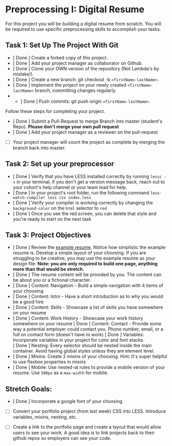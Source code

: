 # Preprocessing I: Digital Resume

For this project you will be building a digital resume from scratch. You will be required to use specific preprocessing skills to accomplish your tasks.  

## Task 1: Set Up The Project With Git

- [ Done ] Create a forked copy of this project.
- [ Done ] Add your project manager as collaborator on Github.
- [ Done ] Clone your OWN version of the repository (Not Lambda's by mistake!).
- [ Done ] Create a new branch: git checkout -b `<firstName-lastName>`.
- [ Done ] Implement the project on your newly created `<firstName-lastName>` branch, committing changes regularly.
- - [ Done ]  Push commits: git push origin `<firstName-lastName>`.
 
Follow these steps for completing your project.

- [ Done ]  Submit a Pull-Request to merge <firstName-lastName> Branch into master (student's  Repo). **Please don't merge your own pull request**
- [ Done ]  Add your project manager as a reviewer on the pull-request
- [ ] Your project manager will count the project as complete by merging the branch back into master.

## Task 2: Set up your preprocessor
- [ Done ] Verify that you have LESS installed correctly by running `lessc -v` in your terminal, if you don't get a version message back, reach out to your cohort's help channel or your team lead for help.
- [ Done ] In your project's root folder, run the following command `less-watch-compiler less css index.less`
- [ Done ] Verify your compiler is working correctly by changing the `background-color` on the `html` selector to `red`
- [ Done ] Once you see the red screen, you can delete that style and you're ready to start on the next task

## Task 3: Project Objectives

- [ Done ] Review the [example resume](resume-example.png).  Notice how simplistic the example resume is.  Develop a simple layout of your choosing. If you are struggling to be creative, you may use the example resume as your design file. 
**Note: you are only required to build one page, anything more than that would be stretch.**
- [ Done ] The resume content will be provided by you. The content can be about you or a fictional character.  
- [ Done ] Content: Navigation - Build a simple navigation with 4 items of your choosing
- [ Done ] Content: Intro - Have a short introduction as to why you would be a good hire
- [ Done ] Content: Skills - Showcase a list of skills you have somewhere on your resume
- [ Done ] Content: Work History - Showcase your work history somewhere on your resume
  [ Done ]  Content: Contact - Provide some way a potential employer could contact you.  Phone number, email, or a full on contact form (doesn't have to work)
  [ Done ] Variables: Incorporate variables in your project for color and font stacks.  
  [ Done ] Nesting: Every selector should be nested inside the main container.  Avoid having global styles unless they are element level.
- [ Done ] Mixins: Create 2 mixins of your choosing. Hint: It's super helpful to use flexbox properties in mixins
- [ Done ]  Mobile: Use nested-at rules to provide a mobile version of your resume.  Use `500px` as a `max-width` for mobile. 

## Stretch Goals: 
- [ Done ]  Incorporate a google font of your choosing
* [ ] Convert your portfolio project (from last week) CSS into LESS.  Introduce variables, mixins, nesting, etc. 
* [ ] Create a link to the portfolio page and create a layout that would allow users to see your work.  A good idea is to link projects back to their github repos so employers can see your code.



